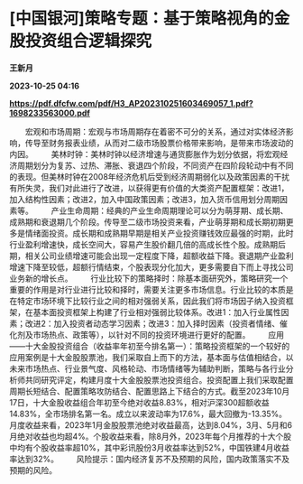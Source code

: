 # [中国银河]策略专题：基于策略视角的金股投资组合逻辑探究
**王新月**

**2023-10-25 04:16**

**https://pdf.dfcfw.com/pdf/H3_AP202310251603469057_1.pdf?1698233563000.pdf**

　　宏观和市场周期：宏观与市场周期存在着密不可分的关系，通过对实体经济影响，传导至财务报表业绩，从而对二级市场股票价格带来影响，是带来市场波动的内因。 　　美林时钟：美林时钟以经济增速与通货膨胀作为划分依据，将宏观经济周期划分为复苏、过热、滞胀、衰退四个阶段，不同资产在四阶段轮动中有不同的表现。但美林时钟在2008年经济危机后受到经济周期弱化以及政策因素的干扰有所失灵，我们对此进行了改进，以获得更有价值的大类资产配置框架：改进1，加入结构性因素；改进2，加入中国政策因素；改进3，加入货币信用划分周期因素等。 　　产业生命周期：经典的产业生命周期理论可以分为萌芽期、成长期、成熟期和衰退期几个阶段。传导至二级市场投资来看，产业萌芽期和成长期初期更多是情绪面投资。成长期和成熟期早期是相关产业投资赚钱效应最强的时期，此时行业盈利增速快，成长空间大，容易产生股价翻几倍的高成长性个股。成熟期后期，相关公司业绩增速可能会出现一定程度下降，超额收益下降。衰退期产业盈利增速下降至较低，超额行情结束，个股表现分化加大，更多需要自下而上寻找公司业务新的增长点。 　　行业比较下的策略择时：除基本面研究外，策略研究一个重要的作用是对行业进行比较和择时，需要关注更多市场信息。行业比较的本质是在特定市场环境下比较行业之间的相对强弱关系，因此我们将市场因子纳入投资框架，在基本面投资框架上构建了行业相对强弱比较体系。改进1：加入行业属性因素；改进2：加入投资者动态学习因素；改进3：加入择时因素（投资者情绪、催化剂及市场热点、政策等），以针对不同的投资环境进行更好的配置。 　　应用——十大金股投资组合（收益率年初至今排名第一）：策略投资框架的一个较好的应用案例是十大金股股票池，我们采取自上而下的方法，基本面与估值相结合，以未来市场热点、行业景气度、风格轮动、市场情绪等为辅助判断，策略与各行业分析师共同研究评定，构建月度十大金股股票池投资组合。投资配置上我们采取配置周期长短结合、配置策略攻防结合、配置思路上下结合的方式。截至2023年10月17日，十大金股收益组合年初至今绝对收益8.83%，相对沪深300超额收益14.83%，全市场排名第一名。成立以来波动率为17.6%，最大回撤为-13.35%。月度收益来看，2023年1月金股股票池绝对收益最高，达到8.04%，3月、5月和6月绝对收益也均超4%。个股收益来看，除8月外，2023年每个月推荐的十大个股中均有个股收益率超10%，其中彩讯股份3月收益率达到52%，中国铁建4月收益率达到32%。 　　风险提示：国内经济复苏不及预期的风险，国内政策落实不及预期的风险。